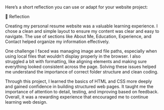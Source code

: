 
Here’s a short reflection you can use or adapt for your website project:

 🔹 Reflection

Creating my personal resume website was a valuable learning experience. I chose a clean and simple layout to ensure my content was clear and easy to navigate. The use of sections like About Me, Education, Experience, and Contact helped organize my information effectively.

One challenge I faced was managing image and file paths, especially when using local files that wouldn’t display properly in the browser. I also struggled a bit with formatting, like aligning elements and making sure everything looked consistent across the page. Solving these issues helped me understand the importance of correct folder structure and clean coding.

Through this project, I learned the basics of HTML and CSS more deeply and gained confidence in building structured web pages. It taught me the importance of attention to detail, testing, and improving based on feedback. Overall, it was a rewarding experience that encouraged me to continue learning web design.
